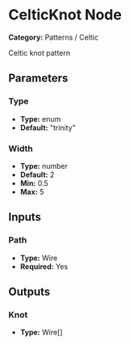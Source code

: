 
# CelticKnot Node

**Category:** Patterns / Celtic

Celtic knot pattern

## Parameters


### Type
- **Type:** enum
- **Default:** "trinity"





### Width
- **Type:** number
- **Default:** 2
- **Min:** 0.5
- **Max:** 5



## Inputs


### Path
- **Type:** Wire
- **Required:** Yes



## Outputs


### Knot
- **Type:** Wire[]




